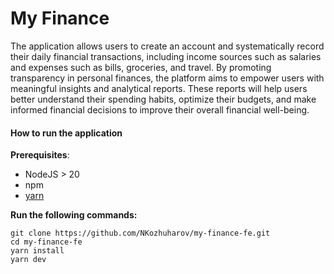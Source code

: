 # My Finance

The application allows users to create an account and systematically record their daily financial transactions, including income sources such as salaries and expenses such as bills, groceries, and travel. By promoting transparency in personal finances, the platform aims to empower users with meaningful insights and analytical reports. These reports will help users better understand their spending habits, optimize their budgets, and make informed financial decisions to improve their overall financial well-being.  

#### How to run the application

**Prerequisites**:

 * NodeJS > 20
 * npm
 * [yarn]( https://classic.yarnpkg.com/en/docs/install)

**Run the following commands:**

```shell
git clone https://github.com/NKozhuharov/my-finance-fe.git
cd my-finance-fe
yarn install
yarn dev
```
